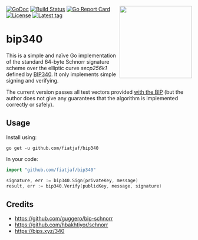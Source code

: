 <a href="https://nbd.wtf"><img align="right" height="196" src="https://user-images.githubusercontent.com/1653275/194609043-0add674b-dd40-41ed-986c-ab4a2e053092.png" /></a>

[![GoDoc](https://godocs.io/github.com/fiatjaf/bip340?status.svg)](https://godocs.io/github.com/fiatjaf/bip340) [![Build Status](https://travis-ci.com/fiatjaf/bip340.svg?branch=master)](https://travis-ci.com/fiatjaf/bip340) [![Go Report Card](https://goreportcard.com/badge/github.com/fiatjaf/bip340)](https://goreportcard.com/report/github.com/fiatjaf/bip340) [![License](https://badges.fyi/github/license/fiatjaf/bip340)](https://github.com/fiatjaf/bip340/blob/master/LICENSE) [![Latest tag](https://badges.fyi/github/latest-tag/fiatjaf/bip340)](https://github.com/fiatjaf/bip340/releases)

bip340
======

This is a simple and naïve Go implementation of the standard 64-byte Schnorr signature scheme over the elliptic curve *secp256k1* defined by [BIP340](https://bips.xyz/340). It only implements simple signing and verifying.

The current version passes all test vectors provided [with the BIP](https://github.com/bitcoin/bips/blob/master/bip-0340/test-vectors.csv) (but the author does not give any guarantees that the algorithm is implemented correctly or safely).

## Usage
Install using:

```shell
go get -u github.com/fiatjaf/bip340
```

In your code:

```go
import "github.com/fiatjaf/bip340"

signature, err := bip340.Sign(privateKey, message)
result, err := bip340.Verify(publicKey, message, signature)
```

## Credits

* https://github.com/guggero/bip-schnorr
* https://github.com/hbakhtiyor/schnorr
* https://bips.xyz/340

